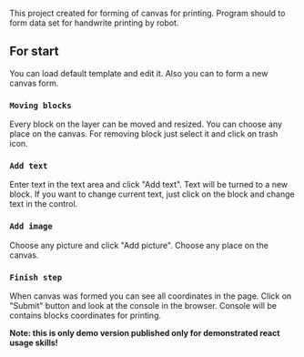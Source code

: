 This project created for forming of canvas for printing.
Program should to form data set for handwrite printing by robot.

## For start

You can load default template and edit it. Also you can to form a new canvas form. 

### `Moving blocks`

Every block on the layer can be moved and resized. You can choose any place on the canvas.
For removing block just select it and click on trash icon.

### `Add text`

Enter text in the text area and click "Add text". Text will be turned to a new block.
If you want to change current text, just click on the block and change text in the control.

### `Add image`

Choose any picture and click "Add picture". Choose any place on the canvas.

### `Finish step`

When canvas was formed you can see all coordinates in the page.
Click on "Submit" button and look at the console in the browser.
Console will be contains blocks coordinates for printing.

**Note: this is only demo version published only for demonstrated react usage skills!**

